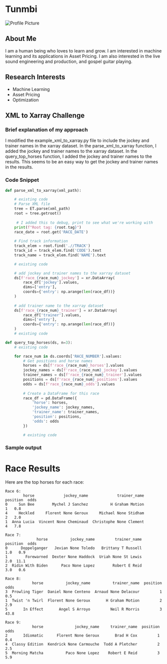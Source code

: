 # Tunmbi

![Profile Picture](../images/Tunmbi.jpg)

## About Me

I am a human being who loves to learn and grow. I am interested in machine learning and its applications in Asset Pricing. I am also interested in the live sound engineering and production, and gospel guitar playing.

## Research Interests
- Machine Learning
- Asset Pricing
- Optimization

## XML to Xarray Challenge

### Brief explanation of my approach

I modified the example_xml_to_xarray.py file to include the jockey and trainer names in the xarray dataset. In the parse_xml_to_xarray function, I added the jockey and trainer names to the xarray dataset. In the query_top_horses function, I added the jockey and trainer names to the results. This seems to be an easy way to get the jockey and trainer names in the results.

### Code Snippet
```python
def parse_xml_to_xarray(xml_path):

    # existing code
    # Parse XML file
    tree = ET.parse(xml_path)
    root = tree.getroot()
    
     # I added this to debug, print to see what we're working with
    print(f"Root tag: {root.tag}")
    race_date = root.get('RACE_DATE')
    
    # Find track information
    track_elem = root.find('.//TRACK')
    track_id = track_elem.find('CODE').text
    track_name = track_elem.find('NAME').text

    # existing code

    # add jockey and trainer names to the xarray dataset
    ds[f'race_{race_num}_jockey'] = xr.DataArray(
        race_df['jockey'].values,
        dims=['entry'],
        coords={'entry': np.arange(len(race_df))}
    )
    
    # add trainer name to the xarray dataset
    ds[f'race_{race_num}_trainer'] = xr.DataArray(
        race_df['trainer'].values,
        dims=['entry'],
        coords={'entry': np.arange(len(race_df))}
    )
    # existing code

def query_top_horses(ds, n=3):
    # existing code

    for race_num in ds.coords['RACE_NUMBER'].values:
        # Get positions and horse names
        horses = ds[f'race_{race_num}_horses'].values
        jockey_names = ds[f'race_{race_num}_jockey'].values
        trainer_names = ds[f'race_{race_num}_trainer'].values
        positions = ds[f'race_{race_num}_positions'].values
        odds = ds[f'race_{race_num}_odds'].values
        
        # Create a DataFrame for this race
        race_df = pd.DataFrame({
            'horse': horses,
            'jockey_name': jockey_names,
            'trainer_name': trainer_names,
            'position': positions,
            'odds': odds
        })

        # existing code
```
    
### Sample output

# Race Results

Here are the top horses for each race:

```plaintext
Race 6:
        horse             jockey_name             trainer_name  position  odds
0     Sun Bee        Mychel J Sanchez          H Graham Motion         1   0.8
4     Heckled     Florent None Geroux     Michael None Stidham         2   2.0
1  Anna Lucia  Vincent None Cheminaud  Christophe None Clement         4   7.8

Race 7:
              horse          jockey_name         trainer_name  position  odds
0      Doppelganger   Jevian None Toledo   Brittany T Russell       1.0   0.9
1        Forewarned  Dexter None Haddock  Uriah None St Lewis       2.0  11.1
2  Ridin With Biden      Paco None Lopez        Robert E Reid       3.0   0.6

Race 8:
            horse          jockey_name          trainer_name  position  odds
3  Prowling Tiger  Daniel None Centeno  Arnaud None Delacour         1   0.5
1  Twist 'n Twirl  Florent None Geroux       H Graham Motion         2   2.9
5       In Effect       Angel S Arroyo         Neil R Morris         3  43.8

Race 9:
            horse              jockey_name     trainer_name  position  odds
2       Idiomatic      Florent None Geroux       Brad H Cox         1   0.4
4  Classy Edition  Kendrick None Carmouche  Todd A Pletcher         2   2.5
5  Morning Matcha          Paco None Lopez    Robert E Reid         3   5.9
```
